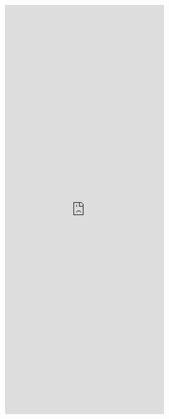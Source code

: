 <iframe class="airtable-embed" src="https://airtable.com/embed/shrJTvb0g3jfzI3go?backgroundColor=gray" frameborder="0" onmousewheel="" width="100%" height="1300px" style="background: transparent; border: 1px solid #ccc;"></iframe>
